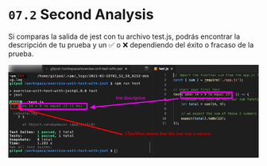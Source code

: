 # `07.2` Second Analysis

Si comparas la salida de jest con tu archivo test.js, podrás encontrar la descripción de tu prueba y un ✅ o ❌ dependiendo del éxito o fracaso de la prueba.

![Jest Report 2](../../assets/jest-report2.png)